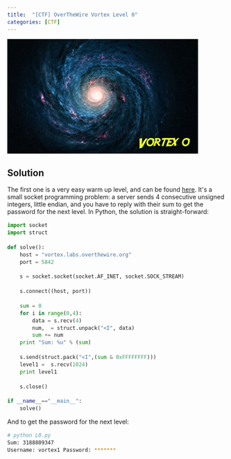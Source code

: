 ```yaml
---
title:  "[CTF] OverTheWire Vortex Level 0"
categories: [CTF]
---
```


![Logo](/assets/images/vortex0.png)

## Solution
The first one is a very easy warm up level, and can be found [here](http://overthewire.org/wargames/vortex/vortex0.html). It's a small socket programming problem: a server sends 4 consecutive unsigned integers, little endian, and you have to reply with their sum to get the password for the next level. In Python, the solution is straight-forward:

```python
import socket
import struct
 
def solve():
    host = "vortex.labs.overthewire.org"
    port = 5842
     
    s = socket.socket(socket.AF_INET, socket.SOCK_STREAM)
     
    s.connect((host, port))
     
    sum = 0
    for i in range(0,4):
        data = s.recv(4)
        num,  = struct.unpack("<I", data)
        sum += num
    print "Sum: %u" % (sum)
     
    s.send(struct.pack("<I",(sum & 0xFFFFFFFF)))
    level1 =  s.recv(1024)
    print level1
 
    s.close()
         
if __name__=="__main__":        
    solve()
```

And to get the password for the next level:
```bash
# python L0.py 
Sum: 3188809347
Username: vortex1 Password: *******
```
